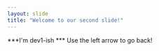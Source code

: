 ```yaml
---
layout: slide
title: "Welcome to our second slide!"
---
```

***I'm dev1-ish ***
Use the left arrow to go back!
